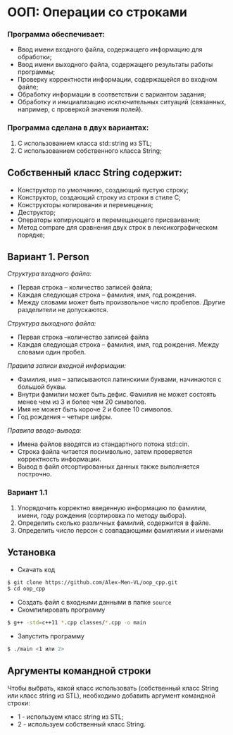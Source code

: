 # ООП: Операции со строками

### Программа обеспечивает:

- Ввод имени входного файла, содержащего информацию для обработки;
- Ввод имени выходного файла, содержащего результаты работы программы;
- Проверку корректности информации, содержащейся во входном файле;
- Обработку информации в соответствии с вариантом задания;
- Обработку и инициализацию исключительных ситуаций (связанных, например, с проверкой значения полей).

### Программа сделана в двух вариантах:

1. С использованием класса std::string из STL;
2. С использованием собственного класса String;

## Собственный класс String содержит:

- Конструктор по умолчанию, создающий пустую строку;
- Конструктор, создающий строку из строки в стиле C;
- Конструкторы копирования и перемещения;
- Деструктор;
- Операторы копирующего и перемещающего присваивания;
- Метод compare для сравнения двух строк в лексикографическом порядке;

## Вариант 1. Person

_Структура входного файла:_

- Первая строка – количество записей файла;
- Каждая следующая строка – фамилия, имя, год рождения.
- Между словами может быть произвольное число пробелов. Другие разделители не допускаются.

_Структура выходного файла:_

- Первая строка –количество записей файла
- Каждая следующая строка – фамилия, имя, год рождения. Между словами один пробел.

_Правила записи входной информации:_

- Фамилия, имя – записываются латинскими буквами, начинаются с большой буквы.
- Внутри фамилии может быть дефис. Фамилия не может состоять менее чем из 3 и более чем 20 символов.
- Имя не может быть короче 2 и более 10 символов.
- Год рождения – четыре цифры.

_Правила ввода-вывода:_

- Имена файлов вводятся из стандартного потока std::cin.
- Строка файла читается посимвольно, затем проверяется корректность информации.
- Вывод в файл отсортированных данных также выполняется построчно.

### Вариант 1.1

1. Упорядочить корректно введенную информацию по фамилии, имени, году рождения (сортировка по методу выбора).
2. Определить сколько различных фамилий, содержится в файле.
3. Определить число персон с совпадающими фамилиями и именами

## Установка

- Скачать код
```bash
$ git clone https://github.com/Alex-Men-VL/oop_cpp.git
$ cd oop_cpp
```
- Создать файл с входными данными в папке `source`
- Скомпилировать программу
```bash
$ g++ -std=c++11 *.cpp classes/*.cpp -o main
```
- Запустить программу
```bash
$ ./main <1 или 2>
```

## Аргументы командной строки

Чтобы выбрать, какой класс использовать (собственный класс String или класс string из STL), 
необходимо добавить аргумент командной строки:
- 1 - используем класс string из STL;
- 2 - используем собственный класс String.